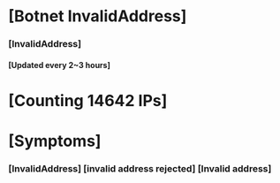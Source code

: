 # [Botnet InvalidAddress]
### [InvalidAddress]
#### [Updated every 2~3 hours]

# [Counting 14642 IPs]

# [Symptoms] 

###   [InvalidAddress] [invalid address rejected] [Invalid address]
